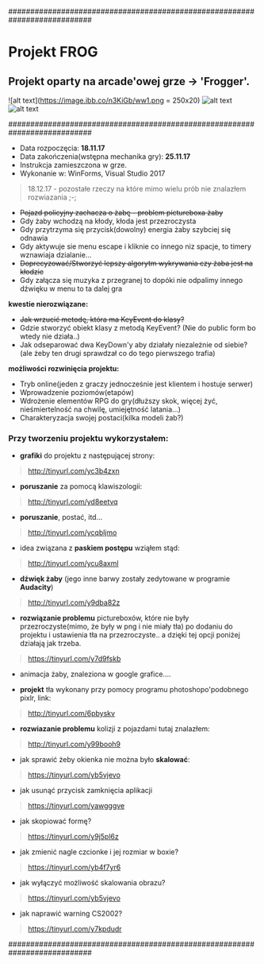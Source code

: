 ###########################################################################


# Projekt FROG
## Projekt oparty na arcade'owej grze -> 'Frogger'.

![alt text](https://image.ibb.co/n3KiGb/ww1.png = 250x20)
![alt text](https://image.ibb.co/dbYDhG/ww2.png)
![alt text](https://image.ibb.co/iQK8Gb/ww3.png)

###########################################################################
* Data rozpoczęcia: **18.11.17**
* Data zakończenia(wstępna mechanika gry): **25.11.17** 
* Instrukcja zamieszczona w grze.
* Wykonanie w: WinForms, Visual Studio 2017 




> 18.12.17 - pozostałe rzeczy na które mimo wielu prób nie znalazłem rozwiazania ;-;

- ~~Pojazd policyjny zachacza o żabę - problem pictureboxa żaby~~
- Gdy żaby wchodzą na kłody, kłoda jest przezroczysta 
- Gdy przytrzyma się przycisk(dowolny) energia żaby szybciej się odnawia
- Gdy aktywuje sie menu escape i kliknie co innego niz spacje, to timery wznawiaja dzialanie...
- ~~Doprecyzować/Stworzyć lepszy algorytm wykrywania czy żaba jest na kłodzie~~
- Gdy załącza się muzyka z przegranej to dopóki nie odpalimy innego dźwięku w menu to ta dalej gra

**kwestie nierozwiązane:**
- ~~Jak wrzucić metodę, która ma KeyEvent do klasy?~~ 
- Gdzie stworzyć obiekt klasy z metodą KeyEvent? (Nie do public form bo wtedy nie działa..)
- Jak odseparować dwa KeyDown'y aby działały niezależnie od siebie? (ale żeby ten drugi sprawdzał co do tego pierwszego trafia)

**możliwości rozwinięcia projektu:**
- Tryb online(jeden z graczy jednocześnie jest klientem i hostuje serwer)
- Wprowadzenie poziomów(etapów)
- Wdrożenie elementów RPG do gry(dłuższy skok, więcej żyć, nieśmiertelność na chwilę, umiejętność latania...)
- Charakteryzacja swojej postaci(kilka modeli żab?)

### Przy tworzeniu projektu wykorzystałem:


- **grafiki** do projektu z następującej strony:

> http://tinyurl.com/yc3b4zxn



- **poruszanie** za pomocą klawiszologii:

> http://tinyurl.com/yd8eetvq



- **poruszanie**, postać, itd...

> http://tinyurl.com/ycqbljmo



- idea związana z **paskiem postępu** wziąłem stąd:

> http://tinyurl.com/ycu8axml



- **dźwięk żaby** (jego inne barwy zostały zedytowane w programie **Audacity**)

> http://tinyurl.com/y9dba82z



- **rozwiązanie problemu** pictureboxów, które nie były przezroczyste(mimo, że były w png i nie miały tła) po dodaniu do projektu i ustawienia tła na przezroczyste.. a dzięki tej opcji poniżej działają jak trzeba.

> https://tinyurl.com/y7d9fskb



- animacja żaby, znaleziona w google grafice....



- **projekt** tła wykonany przy pomocy programu photoshopo'podobnego pixlr, link:

> http://tinyurl.com/6pbyskv



- **rozwiazanie problemu** kolizji z pojazdami tutaj znalazłem:

> http://tinyurl.com/y99booh9



- jak sprawić żeby okienka nie można było **skalować**:

> https://tinyurl.com/yb5vjevo



- jak usunąć przycisk zamknięcia aplikacji

> https://tinyurl.com/yawgggve



- jak skopiować formę?

> https://tinyurl.com/y9j5pl6z



- jak zmienić nagle czcionke i jej rozmiar w boxie?

> https://tinyurl.com/yb4f7yr6



- jak wyłączyć możliwość skalowania obrazu?

> https://tinyurl.com/yb5vjevo



- jak naprawić warning CS2002?

> https://tinyurl.com/y7kpdudr



###########################################################################